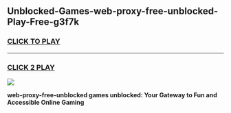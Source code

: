 
## Unblocked-Games-web-proxy-free-unblocked-Play-Free-g3f7k
<h3>
<a href="https://premium76.site?title=web-proxy-free-unblocked&ref=18A1">CLICK TO PLAY</a></h3>
<hr>

<h3>
<a href="https://premium76.site?title=web-proxy-free-unblocked&ref=18A1">CLICK 2 PLAY</a>
  
</h3>

<a href="https://premium76.site?title=web-proxy-free-unblocked&ref=18A1"><img src="https://clearcache.store/games.png"></a>


**web-proxy-free-unblocked games unblocked: Your Gateway to Fun and Accessible Online Gaming**

